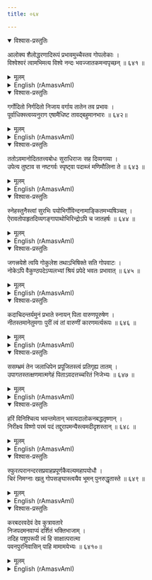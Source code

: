 ```yaml
---
title: ०६४

---
```

<div class="audioEmbed"  caption="सीतालक्ष्मी-वाचनम्" src="https://archive.org/download/nArAyaNIyam-shlokawise-audio/064/064_01.mp3"></div>
<details open><summary>विश्वास-प्रस्तुतिः</summary>

आलोक्य शैलोद्धरणादिरूपं प्रभावमुच्चैस्तव गोपलोकाः ।  
विश्वेश्वरं त्वामभिमत्य विश्वे नन्दः भवज्जातकमन्वपृच्छन् ॥ ६४१ ॥
</details>
<details><summary>मूलम्</summary>

आलोक्य शैलोद्धरणादिरूपं प्रभावमुच्चैस्तव गोपलोकाः ।  
विश्वेश्वरं त्वामभिमत्य विश्वे नन्दः भवज्जातकमन्वपृच्छन् ॥ ६४१ ॥
</details>





<details ><summary>English (rAmasvAmI)</summary>

Considering Thy superhuman deeds, such as the lifting of the Govardhana mountain, the Gopas were convinced about Thy being the Lord of the Universe Himself, and, hence, they asked Nanda repeatedly about Thy horoscope.


</details>

<div class="audioEmbed"  caption="सीतालक्ष्मी-वाचनम्" src="https://archive.org/download/nArAyaNIyam-shlokawise-audio/064/064_02.mp3"></div>
<details open><summary>विश्वास-प्रस्तुतिः</summary>

गर्गोदितो निर्गदितो निजाय वर्गाय तातेन तव प्रभावः ।  
पूर्वाधिक्स्त्वय्यनुराग एषामैधिष्ट तावद्बहुमानभारः ॥ ६४२॥
</details>
<details><summary>मूलम्</summary>

गर्गोदितो निर्गदितो निजाय वर्गाय तातेन तव प्रभावः ।  
पूर्वाधिक्स्त्वय्यनुराग एषामैधिष्ट तावद्बहुमानभारः ॥ ६४२॥
</details>





<details ><summary>English (rAmasvAmI)</summary>

Being apprised by Thy father (Nanda) of what Sage Garga had narrated to him earlier about Thy greatness, the Gopas' respect and devotion to Thee increased manifold.


</details>

<div class="audioEmbed"  caption="सीतालक्ष्मी-वाचनम्" src="https://archive.org/download/nArAyaNIyam-shlokawise-audio/064/064_03.mp3"></div>
<details open><summary>विश्वास-प्रस्तुतिः</summary>

ततोऽवमानोदिततत्त्वबोधः सुराधिराजः सह दिव्यगव्या ।  
उपेत्य तुष्टाव स नष्टगर्वः स्पृष्ट्वा पदाब्जं मणिमौलिना ते ॥ ६४३ ॥
</details>
<details><summary>मूलम्</summary>

ततोऽवमानोदिततत्त्वबोधः सुराधिराजः सह दिव्यगव्या ।  
उपेत्य तुष्टाव स नष्टगर्वः स्पृष्ट्वा पदाब्जं मणिमौलिना ते ॥ ६४३ ॥
</details>





<details ><summary>English (rAmasvAmI)</summary>

Then Indra, having realised the truth about Thee after his utter humiliation and being purged of his pride, approached Thee with reverence, bringing the divine cow, Kamadhenu (as an offering to Thee) and touching Thy lotus-feet with his jewelled crown, extolled Thy greatness.


</details>

<div class="audioEmbed"  caption="सीतालक्ष्मी-वाचनम्" src="https://archive.org/download/nArAyaNIyam-shlokawise-audio/064/064_04.mp3"></div>
<details open><summary>विश्वास-प्रस्तुतिः</summary>

स्नेहस्तुनैस्त्वां सुरभिः पयोभिर्गोविन्दनामाङ्कितमभ्यषिञ्चत् ।  
ऐरावतोपाहृतदिव्यगङ्गापाथोभिरिन्द्रोऽपि च जातहर्षः ॥ ६४४ ॥
</details>
<details><summary>मूलम्</summary>

स्नेहस्तुनैस्त्वां सुरभिः पयोभिर्गोविन्दनामाङ्कितमभ्यषिञ्चत् ।  
ऐरावतोपाहृतदिव्यगङ्गापाथोभिरिन्द्रोऽपि च जातहर्षः ॥ ६४४ ॥
</details>





<details ><summary>English (rAmasvAmI)</summary>

The divine cow, Surabhi, then bathed Thee with the milk gushing out of her udders, due to her deep love for Thee, and anointed Thee with the name "Govinda ". Indra too, with great enthusiasm, bathed Thee in the waters of the celestial Ganga, brought by his elephant, Airavata.


</details>

<div class="audioEmbed"  caption="सीतालक्ष्मी-वाचनम्" src="https://archive.org/download/nArAyaNIyam-shlokawise-audio/064/064_05.mp3"></div>
<details open><summary>विश्वास-प्रस्तुतिः</summary>

जगत्त्रयेशे त्वयि गोकुलेश तथाऽभिषिक्ते सति गोपवाटः ।  
नोकेऽपि वैकुण्ठपदेऽप्यलभ्यां श्रियं प्रपेदे भवतः प्रभावात् ॥ ६४५ ॥
</details>
<details><summary>मूलम्</summary>

जगत्त्रयेशे त्वयि गोकुलेश तथाऽभिषिक्ते सति गोपवाटः ।  
नोकेऽपि वैकुण्ठपदेऽप्यलभ्यां श्रियं प्रपेदे भवतः प्रभावात् ॥ ६४५ ॥
</details>





<details ><summary>English (rAmasvAmI)</summary>

On Thee, the Lord of the Three Worlds, being crowned as Lord of the Cows (Lord of Gokula), that land of Gokula did, on account of Thy glory, attain prosperity and status, unattainable even in heaven or Vaikunttha itself.


</details>

<div class="audioEmbed"  caption="सीतालक्ष्मी-वाचनम्" src="https://archive.org/download/nArAyaNIyam-shlokawise-audio/064/064_06.mp3"></div>
<details open><summary>विश्वास-प्रस्तुतिः</summary>

कदाचिदन्तर्यमुनं प्रभाते स्नायन् पिता वारुणपूरुषेण ।  
नीतस्तमानेतुमगाः पुरीं त्वं तां वारुणीं कारणमर्त्यरूपः ॥ ६४६ ॥
</details>
<details><summary>मूलम्</summary>

कदाचिदन्तर्यमुनं प्रभाते स्नायन् पिता वारुणपूरुषेण ।  
नीतस्तमानेतुमगाः पुरीं त्वं तां वारुणीं कारणमर्त्यरूपः ॥ ६४६ ॥
</details>





<details ><summary>English (rAmasvAmI)</summary>

Once, going for a bath in the river Yamuna at a very early hour (which is against the code), Thy father, Nanda, was led away to Varuna's abode by an attendant of his, for this transgression. Thereupon, Thou didst pay a visit to the abode of that Lord of the Waters, to redeem Thy father, as Thy incarnation in human form had a definite purpose behind it, namely, to uphold Dharma.


</details>

<div class="audioEmbed"  caption="सीतालक्ष्मी-वाचनम्" src="https://archive.org/download/nArAyaNIyam-shlokawise-audio/064/064_07.mp3"></div>
<details open><summary>विश्वास-प्रस्तुतिः</summary>

ससम्भ्रमं तेन जलाधिपेन प्रपूजितस्त्वं प्रतिगृह्य तातम् ।  
उपागतस्तत्क्षणमात्मगेहं पिताऽवदत्तच्चरितं निजेभ्यः ॥ ६४७ ॥
</details>
<details><summary>मूलम्</summary>

ससम्भ्रमं तेन जलाधिपेन प्रपूजितस्त्वं प्रतिगृह्य तातम् ।  
उपागतस्तत्क्षणमात्मगेहं पिताऽवदत्तच्चरितं निजेभ्यः ॥ ६४७ ॥
</details>





<details ><summary>English (rAmasvAmI)</summary>

Being welcomed with great respect by Varuna (who was taken aback by Thy unexpected visit) and duly honoured by him, Thou didst reclaim Thy father and bring him home. This incident was, then, narrated by Nanda to his people.


</details>

<div class="audioEmbed"  caption="सीतालक्ष्मी-वाचनम्" src="https://archive.org/download/nArAyaNIyam-shlokawise-audio/064/064_08.mp3"></div>
<details open><summary>विश्वास-प्रस्तुतिः</summary>

हरिं विनिश्चित्य भवन्तमेतान् भवत्पदालोकनबद्धतृष्णान् ।  
निरीक्ष्य विष्णो परमं पदं तद्दुरापमन्यैस्त्वमदीदृशस्तान् ॥ ६४८ ॥
</details>
<details><summary>मूलम्</summary>

हरिं विनिश्चित्य भवन्तमेतान् भवत्पदालोकनबद्धतृष्णान् ।  
निरीक्ष्य विष्णो परमं पदं तद्दुरापमन्यैस्त्वमदीदृशस्तान् ॥ ६४८ ॥
</details>





<details ><summary>English (rAmasvAmI)</summary>

The Gopas, being firmly assured in their heart of hearts that Thou wert Hari Himself, thirsted for experiencing Thy state of Supreme Bliss. Thereupon, O All-pervading Lord ! Thou didst reveal to them that Supreme abode of Thine, unattainable to others.


</details>

<div class="audioEmbed"  caption="सीतालक्ष्मी-वाचनम्" src="https://archive.org/download/nArAyaNIyam-shlokawise-audio/064/064_09.mp3"></div>
<details open><summary>विश्वास-प्रस्तुतिः</summary>

स्फुरत्परानन्दरसप्रवाहप्रपूर्णकैवल्यमहापयोधौ ।  
चिरं निमग्नाः खलु गोपसङ्घास्त्वयैव भूमन् पुनरुद्धृतास्ते ॥ ६४९ ॥
</details>
<details><summary>मूलम्</summary>

स्फुरत्परानन्दरसप्रवाहप्रपूर्णकैवल्यमहापयोधौ ।  
चिरं निमग्नाः खलु गोपसङ्घास्त्वयैव भूमन् पुनरुद्धृतास्ते ॥ ६४९ ॥
</details>





<details ><summary>English (rAmasvAmI)</summary>

O Infinite One ! That family of Gopas did, indeed, remain submerged for a long time in the ocean of Sat-Chit-Anand (Existence-Consciousness-Bliss-Absolute), and was, then, restored to their normal worldly state by Thyself alone.


</details>

<div class="audioEmbed"  caption="सीतालक्ष्मी-वाचनम्" src="https://archive.org/download/nArAyaNIyam-shlokawise-audio/064/064_10.mp3"></div>
<details open><summary>विश्वास-प्रस्तुतिः</summary>

करबदरवदेवं देव कुत्रावतारे  
निजपदमनवाप्यं दर्शितं भक्तिभाजाम् ।  
तदिह पशुपरूपी त्वं हि साक्षात्परात्मा  
पवनपुरनिवासिन् पाहि मामामयेभ्यः ॥ ६४१०॥
</details>
<details><summary>मूलम्</summary>

करबदरवदेवं देव कुत्रावतारे  
निजपदमनवाप्यं दर्शितं भक्तिभाजाम् ।  
तदिह पशुपरूपी त्वं हि साक्षात्परात्मा  
पवनपुरनिवासिन् पाहि मामामयेभ्यः ॥ ६४१०॥
</details>

<details ><summary>English (rAmasvAmI)</summary>

In which other incarnation, O Lord! Have Thy devotees been granted a vision of Thy unattainable Supreme Abode, as clearly as if it were a badara fruit (berry) in one's palm? Without doubt, in Thy manifestation as a cowherd, Thou art, verily, the Supreme Soul. O Lord of Guruvayur!  Protect me from my ailments.


</details>

